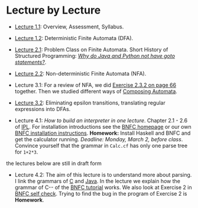 # Lecture by Lecture

- [Lecture 1.1](lecture-1.1.md): Overview, Assessment, Syllabus.
- [Lecture 1.2](lecture-1.2.md): Deterministic Finite Automata (DFA).
- [Lecture 2.1](lecture-2.1.md): Problem Class on Finite Automata. Short History of Structured Programming: [*Why do Java and Python not have goto statements?*](https://hackmd.io/@alexhkurz/rJ5wS-0f8).
- [Lecture 2.2](https://hackmd.io/@alexhkurz/B11YSGCz8): Non-deterministic Finite Automata (NFA).  
- Lecture 3.1: For a review of NFA, we did [Exercise 2.3.2 on page 66](https://mcdtu.files.wordpress.com/2017/03/introduction-to-automata-theory.pdf) together. Then we studied different ways of [Composing Automata](https://hackmd.io/@alexhkurz/ryV_FU7XI).


- [Lecture 3.2](https://hackmd.io/@alexhkurz/HkoNj8mmU): Eliminating epsilon transitions, translating regular expressions into DFAs.
- Lecture 4.1: *How to build an interpreter in one lecture*. Chapter 2.1 - 2.6 of [IPL](http://www.cse.chalmers.se/edu/year/2012/course/DAT150/lectures/plt-book.pdf). For installation  introductions see the [BNFC homepage](http://bnfc.digitalgrammars.com) or our own [BNFC installation instructions](https://github.com/alexhkurz/compiler-construction-2020/blob/master/BNFC-installation.md). 
**Homework:** Install Haskell and BNFC and get the calculator running. *Deadline: Monday, March 2, before class*. Convince yourself that the grammar in `Calc.cf` has only one parse tree for `1+2*3`.

the lectures below are still in draft form

- Lecture 4.2: The aim of this lecture is to understand more about parsing. I link the grammars of [C](https://cs.wmich.edu/~gupta/teaching/cs4850/sumII06/The%20syntax%20of%20C%20in%20Backus-Naur%20form.htm) and [Java](https://docs.oracle.com/javase/specs/jls/se11/html/jls-19.html). In the lecture we explain how the grammar of C-- of the [BNFC tutorial](http://bnfc.digitalgrammars.com/tutorial/bnfc-tutorial.html) works. We also look at Exercise 2 in  [BNFC self check](https://github.com/alexhkurz/compiler-construction-2019/blob/master/BNFC-example.md). Trying to find the bug in the program of Exercise 2 is **Homework**.

